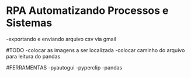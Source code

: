 # RPA Automatizando Processos e Sistemas
-exportando e enviando arquivo csv via gmail

#TODO
-colocar as imagens a ser localizada
-colocar caminho do arquivo para leitura do pandas

#FERRAMENTAS
-pyautogui
-pyperclip
-pandas
 
